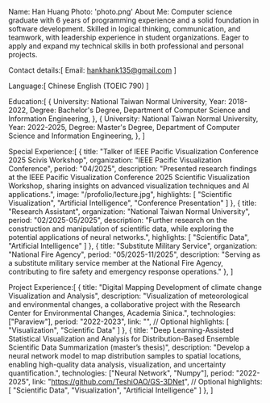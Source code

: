 Name: Han Huang
Photo: 'photo.png'
About Me:
Computer science graduate with 6 years of programming experience and a solid foundation in software development. Skilled in logical thinking, communication, and teamwork, with leadership experience in student organizations. Eager to apply and expand my technical skills in both professional and personal projects.

Contact details:[
Email: hankhank135@gmail.com
]

Language:[
Chinese
English (TOEIC 790)
]

Education:[
{
University: National Taiwan Normal University,
Year: 2018-2022,
Degree: Bachelor's Degree, Department of Computer Science and Information Engineering,
},
{
University: National Taiwan Normal University,
Year: 2022-2025,
Degree: Master's Degree, Department of Computer Science and Information Engineering,
},
]

Special Experience:[
{
title: "Talker of IEEE Pacific Visualization Conference 2025 Scivis Workshop",
organization: "IEEE Pacific Visualization Conference",
period: "04/2025",
description: "Presented research findings at the IEEE Pacific Visualization Conference 2025 Scientific Visualization Workshop, sharing insights on advanced visualization techniques and AI applications.",
image: "/profolio/lecture.jpg",
highlights: [
"Scientific Visualization",
"Artificial Intelligence",
"Conference Presentation"
]
},
{
title: "Research Assistant",
organization: "National Taiwan Normal University",
period: "02/2025-05/2025",
description: "Further research on the construction and manipulation of scientific data, while exploring the potential applications of neural networks.",
highlights: [
"Scientific Data",
"Artificial Intelligence"
]
},
{
title: "Substitute Military Service",
organization: "National Fire Agency",
period: "05/2025-11/2025",
description: "Serving as a substitute military service member at the National Fire Agency, contributing to fire safety and emergency response operations."
},
]

Project Experience:[
{
title: "Digital Mapping Development of climate change Visualization and Analysis",
description: "Visualization of meteorological and environmental changes, a collaborative project with the Research Center for Environmental Changes, Academia Sinica.",
technologies: ["Paraview"],
period: "2022-2023",
link: "", // Optional
highlights: [
"Visualization",
"Scientific Data"
]
},
{
title: "Deep Learning-Assisted Statistical Visualization and Analysis for Distribution-Based Ensemble Scientific Data Summarization (master’s thesis)",
description: "Develop a neural network model to map distribution samples to spatial locations, enabling high-quality data analysis, visualization, and uncertainty quantification.",
technologies: ["Neural Network", "Numpy"],
period: "2022-2025",
link: "https://github.com/TeshiOAO/GS-3DNet", // Optional
highlights: [
"Scientific Data",
"Visualization",
"Artificial Intelligence"
]
},
]
